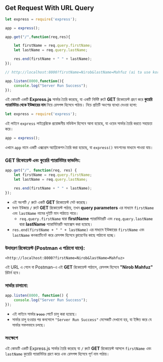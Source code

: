 ## **Get Request With URL Query**

```jsx
let express = require('express');

app = express();

app.get("/",function(req,res){

    let firstName = req.query.firstName;
    let lastName = req.query.lastName;

    res.end(firstName + " " + lastName);
});

// http://localhost:8000?firstName=Nirob&lastName=Mahfuz (ai ta use kore post man e get request debo)

app.listen(8000,function(){ 
    console.log("Server Run Success");
});
```

এই কোডটি একটি **Express.js** সার্ভার তৈরি করেছে, যা একটি নির্দিষ্ট রুটে **GET** রিকোয়েস্ট গ্রহণ করে **কুয়েরি প্যারামিটার থেকে ইউজারের নাম** নিয়ে রেসপন্স হিসেবে পাঠায়। নিচে প্রতিটি অংশের ব্যাখ্যা দেওয়া হলো:

```jsx
let express = require('express');

```

এই লাইনে `express` লাইব্রেরিকে প্রয়োজনীয় মডিউল হিসেবে আনা হয়েছে, যা ওয়েব সার্ভার তৈরি করতে সহায়তা করে।

```jsx
app = express();

```

এখানে `app` নামে একটি এক্সপ্রেস অ্যাপ্লিকেশন তৈরি করা হয়েছে, যা `express()` ফাংশনের মাধ্যমে পাওয়া যায়।

### GET রিকোয়েস্ট এবং কুয়েরি প্যারামিটার হ্যান্ডলিং:

```jsx
app.get("/", function(req, res) {
    let firstName = req.query.firstName;
    let lastName = req.query.lastName;

    res.end(firstName + " " + lastName);
});

```

- এই অংশটি `/` রুটে একটি **GET** রিকোয়েস্ট সেট করেছে।
- যখন ইউজার `/` রুটে **GET** রিকোয়েস্ট পাঠায়, তখন **query parameters** এর মাধ্যমে `firstName` এবং `lastName` নামের দুইটি মান পাঠাতে পারে।
    - `req.query.firstName` দ্বারা **firstName** প্যারামিটারটি এবং `req.query.lastName` দ্বারা **lastName** প্যারামিটারটি অ্যাক্সেস করা হয়েছে।
- `res.end(firstName + " " + lastName)` এর মাধ্যমে ইউজারের `firstName` এবং `lastName` কনক্যাটিনেট করে রেসপন্স হিসেবে ক্লায়েন্টের কাছে পাঠানো হচ্ছে।

### উদাহরণ রিকোয়েস্ট (Postman এ পাঠানো যাবে):

```
<http://localhost:8000?firstName=Nirob&lastName=Mahfuz>

```

এই URL এ গেলে বা Postman-এ এই **GET** রিকোয়েস্ট পাঠালে, রেসপন্স হিসেবে **"Nirob Mahfuz"** রিটার্ন হবে।

### সার্ভার চালানো:

```jsx
app.listen(8000, function() {
    console.log("Server Run Success");
});

```

- এই লাইনে সার্ভার **৮০০০** পোর্টে চালু করা হয়েছে।
- সার্ভার চালু হওয়ার পর কনসোলে `"Server Run Success"` মেসেজটি দেখানো হয়, যা ইঙ্গিত করে যে সার্ভার সফলভাবে চলছে।

### সংক্ষেপে

এই কোডটি একটি Express.js সার্ভার তৈরি করেছে যা `/` রুটে **GET** রিকোয়েস্ট আসলে `firstName` এবং `lastName` কুয়েরি প্যারামিটার গ্রহণ করে এবং রেসপন্স হিসেবে পূর্ণ নাম পাঠায়।